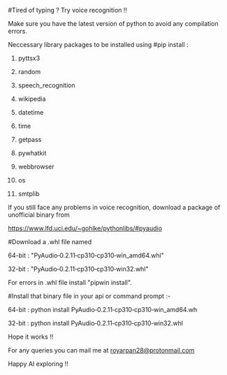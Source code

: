 #Tired of typing ? Try voice recognition !!

Make sure you have the latest version of python to avoid any compilation errors.

Neccessary library packages to be installed using #pip install :

1. pyttsx3

2. random

3. speech_recognition 

4. wikipedia

5. datetime

6. time

7. getpass

8. pywhatkit

9. webbrowser

10. os

11. smtplib

If you still face any problems in voice recognition, download a package of unofficial binary from

https://www.lfd.uci.edu/~gohlke/pythonlibs/#pyaudio


#Download a .whl file named

64-bit : "PyAudio‑0.2.11‑cp310‑cp310‑win_amd64.whl" 

32-bit : "PyAudio‑0.2.11‑cp310‑cp310‑win32.whl"

For errors in .whl file install "pipwin install".


#Install that binary file in your api or command prompt :- 

64-bit : python install PyAudio‑0.2.11‑cp310‑cp310‑win_amd64.wh

32-bit : python install PyAudio‑0.2.11‑cp310‑cp310‑win32.whl



Hope it works !!

For any queries you can mail me  at royarpan28@protonmail.com

Happy AI exploring !!





